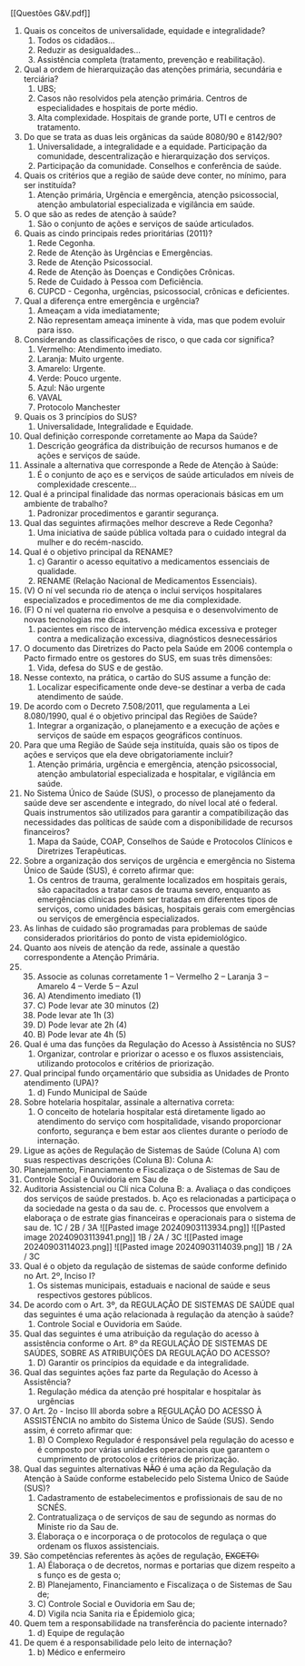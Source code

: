 [[Questões G&V.pdf]]

1. Quais os conceitos de universalidade, equidade e integralidade?
	1. Todos os cidadãos...
	2. Reduzir as desigualdades...
	3. Assistência completa (tratamento, prevenção e reabilitação).
2. Qual a ordem de hierarquização das atenções primária, secundária e terciária?
	1. UBS;
	2. Casos não resolvidos pela atenção primária. Centros de especialidades e hospitais de porte médio. 
	3. Alta complexidade. Hospitais de grande porte, UTI e centros de tratamento. 
3. Do que se trata as duas leis orgânicas da saúde 8080/90 e 8142/90?
	1. Universalidade, a integralidade e a equidade. Participação da comunidade, descentralização e hierarquização dos serviços.
	2. Participação da comunidade. Conselhos e conferência de saúde.
4. Quais os critérios que a região de saúde deve conter, no mínimo, para ser instituída?
	1. Atenção primária, Urgência e emergência, atenção psicossocial, atenção ambulatorial especializada e vigilância em saúde. 
5. O que são as redes de atenção à saúde?
	1. São o conjunto de ações e serviços de saúde articulados. 
6. Quais as cindo principais redes prioritárias (2011)?
	1. Rede Cegonha. 
	2. Rede de Atenção às Urgências e Emergências. 
	3. Rede de Atenção Psicossocial. 
	4. Rede de Atenção às Doenças e Condições Crônicas. 
	5. Rede de Cuidado à Pessoa com Deficiência.
	6. CUPCD - Cegonha, urgências, psicossocial, crônicas e deficientes.
7. Qual a diferença entre emergência e urgência?
	1. Ameaçam a vida imediatamente;
	2. Não representam ameaça iminente à vida, mas que podem evoluir para isso. 
8. Considerando as classificações de risco, o que cada cor significa?
	1. Vermelho: Atendimento imediato. 
	2. Laranja: Muito urgente. 
	3. Amarelo: Urgente. 
	4. Verde: Pouco urgente. 
	5. Azul: Não urgente
	6. VAVAL
	7. Protocolo Manchester
9. Quais os 3 princípios do SUS?
	1. Universalidade, Integralidade e Equidade.
10. Qual definição corresponde corretamente ao Mapa da Saúde?
	1. Descrição geográfica da distribuição de recursos humanos e de ações e serviços de saúde. 
11. Assinale a alternativa que corresponde a Rede de Atenção à Saúde: 
	1. É o conjunto de aço es e serviços de saúde articulados em níveis de complexidade crescente...
12. Qual é a principal finalidade das normas operacionais básicas em um ambiente de trabalho? 
	1. Padronizar procedimentos e garantir segurança.
13. Qual das seguintes afirmações melhor descreve a Rede Cegonha?
	1. Uma iniciativa de saúde  pública voltada para o cuidado integral da mulher e do recém-nascido.
14. Qual é o objetivo principal da RENAME?
	1. c) Garantir o acesso equitativo a medicamentos essenciais de qualidade.
	2. RENAME (Relação Nacional de Medicamentos Essenciais).
15. (V) O ní vel secunda rio de atença o inclui serviços hospitalares especializados e procedimentos de me dia complexidade.
16. (F) O ní vel quaterna rio envolve a pesquisa e o desenvolvimento de novas tecnologias me dicas.
	1. pacientes em risco de intervenção médica excessiva e proteger contra a medicalização excessiva, diagnósticos desnecessários
17. O documento das Diretrizes do Pacto pela Saúde em 2006 contempla o Pacto firmado entre os gestores do SUS, em suas três dimensões:
	1. Vida, defesa do SUS e de gestão.
18. Nesse contexto, na prática, o cartão do SUS assume a função de:
	1. Localizar especificamente onde deve-se destinar a verba de cada atendimento de saúde.
19. De acordo com o Decreto 7.508/2011, que regulamenta a Lei 8.080/1990, qual é o objetivo principal das Regiões de Saúde?
	1. Integrar a organização, o planejamento e a execução de ações e serviços de saúde em espaços geográficos contínuos.
20. Para que uma Região de Saúde seja instituída, quais são os tipos de ações e serviços que ela deve obrigatoriamente incluir?
	1. Atenção primária, urgência e emergência, atenção psicossocial, atenção ambulatorial especializada e hospitalar, e vigilância em saúde.
21. No Sistema Único de Saúde (SUS), o processo de planejamento da saúde deve ser ascendente e integrado, do nível local até o federal. Quais instrumentos são utilizados para garantir a compatibilização das necessidades das políticas de saúde com a disponibilidade de recursos financeiros?
	1. Mapa da Saúde, COAP, Conselhos de Saúde e Protocolos Clínicos e Diretrizes Terapêuticas.
22. Sobre a organização dos serviços de urgência e emergência no Sistema Único de Saúde (SUS), é correto afirmar que:
	1. Os centros de trauma, geralmente localizados em hospitais gerais, são capacitados a tratar casos de trauma severo, enquanto as emergências clínicas podem ser tratadas em diferentes tipos de serviços, como unidades básicas, hospitais gerais com emergências ou serviços de emergência especializados.
23. As linhas de cuidado são programadas para problemas de saúde considerados prioritários do ponto de vista epidemiológico.
24. Quanto aos níveis de atenção da rede, assinale a questão correspondente a Atenção Primária.
25. 35. Associe as colunas corretamente 1 – Vermelho 2 – Laranja 3 – Amarelo 4 – Verde 5 – Azul
	1. A) Atendimento imediato (1)
	2. C) Pode levar ate 30 minutos (2) 
	3. Pode levar ate 1h (3)
	4. D) Pode levar ate 2h (4) 
	5. B) Pode levar ate 4h (5) 
26. Qual é uma das funções da Regulação do Acesso à Assistência no SUS?
	1. Organizar, controlar e priorizar o acesso e os fluxos assistenciais, utilizando protocolos e critérios de priorização.
27. Qual principal fundo orçamentário que subsidia as Unidades de Pronto atendimento (UPA)?
	1. d) Fundo Municipal de Saúde
28. Sobre hotelaria hospitalar, assinale a alternativa correta:
	1. O conceito de hotelaria hospitalar está diretamente ligado ao atendimento do serviço com hospitalidade, visando proporcionar conforto, segurança e bem estar aos clientes durante o período de internação.
29. Ligue as ações de Regulação de Sistemas de Saúde (Coluna A) com suas respectivas descrições (Coluna B):
Coluna A: 
1. Planejamento, Financiamento e Fiscalizaça o de Sistemas de Sau de 
2. Controle Social e Ouvidoria em Sau de 
3. Auditoria Assistencial ou Clí nica
Coluna B: 
	a. Avaliaça o das condiçoes dos serviços de saúde prestados.
	b. Aço es relacionadas a participaça o da sociedade na gesta o da sau de. 
	c. Processos que envolvem a elaboraça o de estrate gias financeiras e operacionais para o sistema de sau de.
1C / 2B / 3A
![[Pasted image 20240903113934.png]]
![[Pasted image 20240903113941.png]]
1B / 2A / 3C
![[Pasted image 20240903114023.png]]
![[Pasted image 20240903114039.png]]
1B / 2A / 3C
33. Qual é o objeto da regulação de sistemas de saúde conforme definido no Art. 2º, Inciso I?
	1. Os sistemas municipais, estaduais e nacional de saúde e seus respectivos gestores públicos.
34. De acordo com o Art. 3º, da REGULAÇÃO DE SISTEMAS DE SAÚDE qual das seguintes é uma ação relacionada à regulação da atenção à saúde?
	1. Controle Social e Ouvidoria em Saúde.
35. Qual das seguintes é uma atribuição da regulação do acesso à assistência conforme o Art. 8º da REGULAÇÃO DE SISTEMAS DE SAÚDES, SOBRE AS ATRIBUIÇÕES DA REGULAÇÃO DO ACESSO?
	1. D) Garantir os princípios da equidade e da integralidade.
36. Qual das seguintes ações faz parte da Regulação do Acesso à Assistência?
	1. Regulação médica da atenção pré hospitalar e hospitalar às urgências
37. O Art. 2o - Inciso III aborda sobre a REGULAÇÃO DO ACESSO À ASSISTÊNCIA no ambito do Sistema Único de Saúde (SUS). Sendo assim, é correto afirmar que:
	1. B) O Complexo Regulador é responsável pela regulação do acesso e é composto por várias unidades operacionais que garantem o cumprimento de protocolos e critérios de priorização.
38. Qual das seguintes alternativas ~~NÃO~~ é uma ação da Regulação da Atenção à Saúde conforme estabelecido pelo Sistema Único de Saúde (SUS)?
	1. Cadastramento de estabelecimentos e profissionais de sau de no SCNÉS.
	2. Contratualizaça o de serviços de sau de segundo as normas do Ministe rio da Sau de.
	3. Élaboraça o e incorporaça o de protocolos de regulaça o que ordenam os fluxos assistenciais.
39. São competências referentes às ações de regulação, ~~EXCETO:~~
	1. A) Élaboraça o de decretos, normas e portarias que dizem respeito a s funço es de gesta o; 
	2. B) Planejamento, Financiamento e Fiscalizaça o de Sistemas de Sau de;
	3. C) Controle Social e Ouvidoria em Sau de; 
	4. D) Vigila ncia Sanita ria e Épidemiolo gica;
40. Quem tem a responsabilidade na transferência do paciente internado?
	1. d) Equipe de regulação
41. De quem é a responsabilidade pelo leito de internação?
	1. b) Médico e enfermeiro